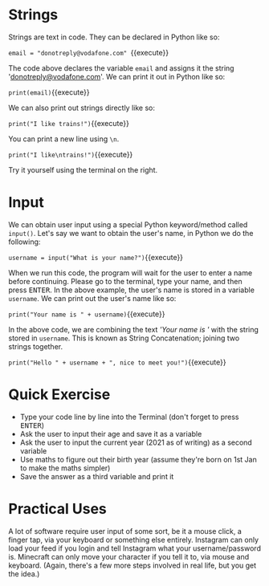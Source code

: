 # Strings
Strings are text in code. They can be declared in Python like so:

`email = "donotreply@vodafone.com"
`{{execute}}

The code above declares the variable ```email``` and assigns it the string 'donotreply@vodafone.com'. We can print it out in Python like so:

`print(email)`{{execute}}

We can also print out strings directly like so:

`print("I like trains!")`{{execute}}

You can print a new line using ```\n```.

`print("I like\ntrains!")`{{execute}}

Try it yourself using the terminal on the right.

# Input
We can obtain user input using a special Python keyword/method called ```input()```. Let's say we want to obtain the user's name, in Python we do the following:

`username = input("What is your name?")`{{execute}}

 When we run this code, the program will wait for the user to enter a name before continuing. Please go to the terminal, type your name, and then press <kbd>ENTER</kbd>. In the above example, the user's name is stored in a variable ```username```. We can print out the user's name like so:

 `print("Your name is " + username)`{{execute}}

In the above code, we are combining the text *'Your name is '* with the string stored in ```username```. This is known as String Concatenation; joining two strings together.

 `print("Hello " + username + ", nice to meet you!")`{{execute}}

# Quick Exercise
- Type your code line by line into the Terminal (don't forget to press <kbd>ENTER</kbd>)
- Ask the user to input their age and save it as a variable
- Ask the user to input the current year (2021 as of writing) as a second variable
- Use maths to figure out their birth year (assume they're born on 1st Jan to make the maths simpler)
- Save the answer as a third variable and print it

# Practical Uses
A lot of software require user input of some sort, be it a mouse click, a finger tap, via your keyboard or something else entirely. Instagram can only load your feed if you login and tell Instagram what your username/password is. Minecraft can only move your character if you tell it to, via mouse and keyboard. (Again, there's a few more steps involved in real life, but you get the idea.)